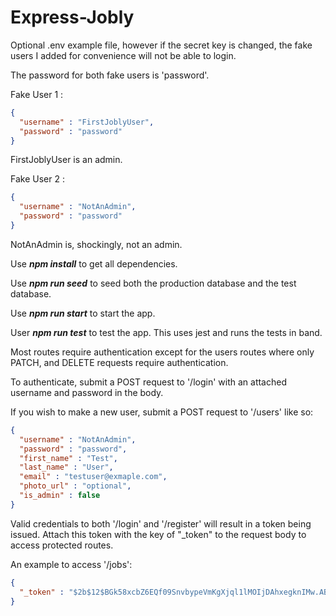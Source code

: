 # Express-Jobly

Optional .env example file, however if the secret key is changed, the fake users I added for convenience will not be able to login.

The password for both fake users is 'password'.

Fake User 1 : 
```json
{
  "username" : "FirstJoblyUser",
  "password" : "password"
}
```
FirstJoblyUser is an admin.

Fake User 2 :
```json
{
  "username" : "NotAnAdmin",
  "password" : "password"
}
```
NotAnAdmin is, shockingly, not an admin.

Use ***npm install*** to get all dependencies. 

Use ***npm run seed*** to seed both the production database and the test database. 

Use ***npm run start*** to start the app. 

User ***npm run test*** to test the app. This uses jest and runs the tests in band. 

Most routes require authentication except for the users routes where only PATCH, and DELETE requests require authentication.

To authenticate, submit a POST request to '/login' with an attached username and password in the body.

If you wish to make a new user, submit a POST request to '/users' like so:
```json
{
  "username" : "NotAnAdmin",
  "password" : "password",
  "first_name" : "Test",
  "last_name" : "User",
  "email" : "testuser@exmaple.com",
  "photo_url" : "optional",
  "is_admin" : false
}
```

Valid credentials to both '/login' and '/register' will result in a token being issued. Attach this token with the key of "_token" to the request body to access protected routes. 

An example to access '/jobs':
```json
{
  "_token" : "$2b$12$BGk58xcbZ6EQf09SnvbypeVmKgXjql1lMOIjDAhxegknIMw.ABmTu"
}
```
